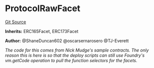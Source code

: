 # ProtocolRawFacet
[Git Source](https://github.com/thrackle-io/tron/blob/81964a0e15d7593cfe172486fd6691a89432c332/src/diamond/ProtocolRawFacet.sol)

**Inherits:**
ERC165Facet, ERC173Facet

**Author:**
@ShaneDuncan602 @oscarsernarosero @TJ-Everett

*The code for this comes from Nick Mudge's sample contracts. The only reason this is here is so that the deploy scripts can
still use Foundry's vm.getCode operation to pull the function selectors for the facets.*


